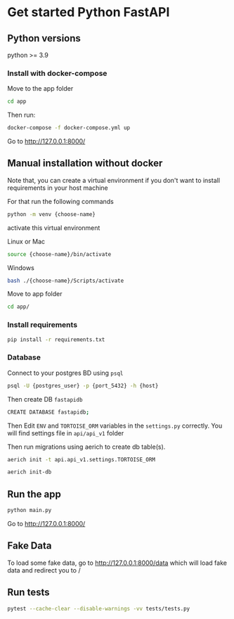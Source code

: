 # Get started Python FastAPI

## Python versions

python >= 3.9

### Install with docker-compose

Move to the app folder

```bash
cd app
```

Then run:

```bash
docker-compose -f docker-compose.yml up
```

Go to http://127.0.0.1:8000/

## Manual installation without docker

Note that, you can create a virtual environment
if you don't want to install requirements in your host machine

For that run the following commands

```bash
python -m venv {choose-name}
```

activate this virtual environment

Linux or Mac

```bash
source {choose-name}/bin/activate
```

Windows

```bash
bash ./{choose-name}/Scripts/activate
```

Move to app folder

```bash
cd app/
```

### Install requirements

```bash
pip install -r requirements.txt
```

### Database

Connect to your postgres BD using `psql`

```bash
psql -U {postgres_user} -p {port_5432} -h {host}
```

Then create DB `fastapidb`

```bash
CREATE DATABASE fastapidb;
```

Then Edit `ENV` and `TORTOISE_ORM` variables in the `settings.py` correctly.
You will find settings file in `api/api_v1` folder

Then run migrations using aerich to create db table(s).

```bash
aerich init -t api.api_v1.settings.TORTOISE_ORM
```

```bash
aerich init-db
```

## Run the app

```bash
python main.py
```

Go to http://127.0.0.1:8000/

## Fake Data

To load some fake data, go to http://127.0.0.1:8000/data
which will load fake data and redirect you to /

## Run tests

```bash
pytest --cache-clear --disable-warnings -vv tests/tests.py
```
